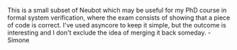 This is a small subset of Neubot which may be useful for my PhD
course in formal system verification, where the exam consists of
showing that a piece of code is correct.  I've used asyncore to
keep it simple, but the outcome is interesting and I don't exclude
the idea of merging it back someday.
		- Simone
